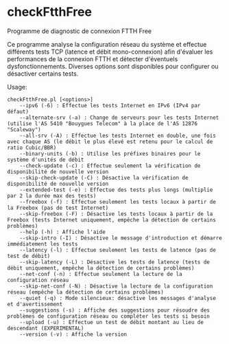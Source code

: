 # checkFtthFree
Programme de diagnostic de connexion FTTH Free

Ce programme analyse la configuration réseau du système et effectue différents
tests TCP (latence et débit mono-connexion) afin d'évaluer les performances de
la connexion FTTH et détecter d'éventuels dysfonctionnements.
Diverses options sont disponibles pour configurer ou désactiver certains tests.

Usage:

    checkFtthFree.pl [<options>]
        --ipv6 (-6) : Effectue les tests Internet en IPv6 (IPv4 par défaut)
        --alternate-srv (-a) : Change de serveurs pour les tests Internet (utilise l'AS 5410 "Bouygues Telecom" à la place de l'AS 12876 "Scaleway")
        --all-srv (-A) : Effectue les tests Internet en double, une fois avec chaque AS (le débit le plus élevé est retenu pour le calcul de ratio Cubic/BBR)
        --binary-units (-b) : Utilise les préfixes binaires pour le système d'unités de débit
        --check-update (-c) : Effectue seulement la vérification de disponibilité de nouvelle version
        --skip-check-update (-C) : Désactive la vérification de disponibilité de nouvelle version
        --extended-test (-e) : Effectue des tests plus longs (multiplie par 2 la durée max des tests)
        --freebox (-f) : Effectue seulement les tests locaux à partir de la Freebox (pas de test Internet)
        --skip-freebox (-F) : Désactive les tests locaux à partir de la Freebox (tests Internet uniquement, empêche la détection de certains problèmes)
        --help (-h) : Affiche l'aide
        --skip-intro (-I) : Désactive le message d'introduction et démarre immédiatement les tests
        --latency (-l) : Effectue seulement les tests de latence (pas de test de débit)
        --skip-latency (-L) : Désactive les tests de latence (tests de débit uniquement, empêche la détection de certains problèmes)
        --net-conf (-n) : Effectue seulement la lecture de la configuration réseau
        --skip-net-conf (-N) : Désactive la lecture de la configuration réseau (empêche la détection de certains problèmes)
        --quiet (-q) : Mode silencieux: désactive les messages d'analyse et d'avertissement
        --suggestions (-s) : Affiche des suggestions pour résoudre des problèmes de configuration réseau ou compléter les tests si besoin
        --upload (-u) : Effectue un test de débit montant au lieu de descendant (EXPERIMENTAL)
        --version (-v) : Affiche la version
